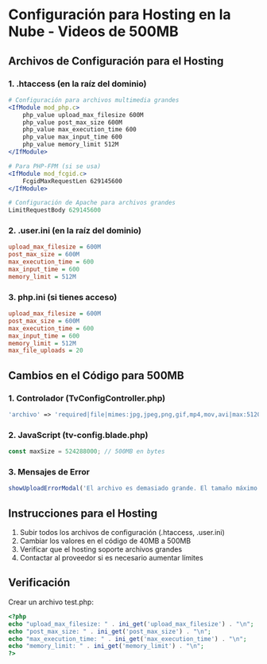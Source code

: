 # Configuración para Hosting en la Nube - Videos de 500MB

## Archivos de Configuración para el Hosting

### 1. .htaccess (en la raíz del dominio)
```apache
# Configuración para archivos multimedia grandes
<IfModule mod_php.c>
    php_value upload_max_filesize 600M
    php_value post_max_size 600M
    php_value max_execution_time 600
    php_value max_input_time 600
    php_value memory_limit 512M
</IfModule>

# Para PHP-FPM (si se usa)
<IfModule mod_fcgid.c>
    FcgidMaxRequestLen 629145600
</IfModule>

# Configuración de Apache para archivos grandes
LimitRequestBody 629145600
```

### 2. .user.ini (en la raíz del dominio)
```ini
upload_max_filesize = 600M
post_max_size = 600M
max_execution_time = 600
max_input_time = 600
memory_limit = 512M
```

### 3. php.ini (si tienes acceso)
```ini
upload_max_filesize = 600M
post_max_size = 600M
max_execution_time = 600
max_input_time = 600
memory_limit = 512M
max_file_uploads = 20
```

## Cambios en el Código para 500MB

### 1. Controlador (TvConfigController.php)
```php
'archivo' => 'required|file|mimes:jpg,jpeg,png,gif,mp4,mov,avi|max:512000', // 500MB max
```

### 2. JavaScript (tv-config.blade.php)
```javascript
const maxSize = 524288000; // 500MB en bytes
```

### 3. Mensajes de Error
```javascript
showUploadErrorModal('El archivo es demasiado grande. El tamaño máximo permitido es 500MB.');
```

## Instrucciones para el Hosting

1. Subir todos los archivos de configuración (.htaccess, .user.ini)
2. Cambiar los valores en el código de 40MB a 500MB
3. Verificar que el hosting soporte archivos grandes
4. Contactar al proveedor si es necesario aumentar límites

## Verificación

Crear un archivo test.php:
```php
<?php
echo "upload_max_filesize: " . ini_get('upload_max_filesize') . "\n";
echo "post_max_size: " . ini_get('post_max_size') . "\n";
echo "max_execution_time: " . ini_get('max_execution_time') . "\n";
echo "memory_limit: " . ini_get('memory_limit') . "\n";
?>
```
